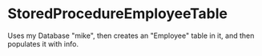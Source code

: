 # StoredProcedureEmployeeTable 

Uses my Database "mike", then creates an "Employee" table in it, and then populates it with info.
